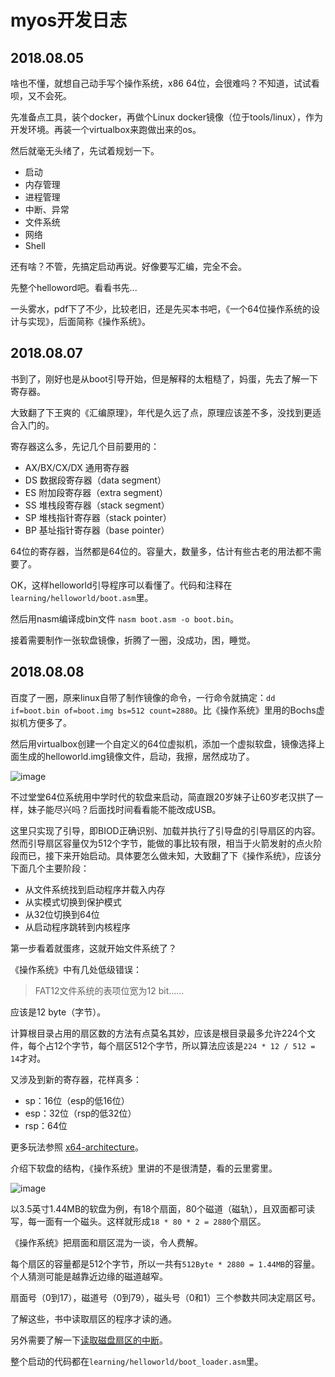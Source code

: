 # myos开发日志

## 2018.08.05

啥也不懂，就想自己动手写个操作系统，x86 64位，会很难吗？不知道，试试看呗，又不会死。

先准备点工具，装个docker，再做个Linux docker镜像（位于tools/linux），作为开发环境。再装一个virtualbox来跑做出来的os。

然后就毫无头绪了，先试着规划一下。

- 启动
- 内存管理
- 进程管理
- 中断、异常
- 文件系统
- 网络
- Shell

还有啥？不管，先搞定启动再说。好像要写汇编，完全不会。

先整个helloword吧。看看书先...

一头雾水，pdf下了不少，比较老旧，还是先买本书吧，《一个64位操作系统的设计与实现》，后面简称《操作系统》。

## 2018.08.07

书到了，刚好也是从boot引导开始，但是解释的太粗糙了，妈蛋，先去了解一下寄存器。

大致翻了下王爽的《汇编原理》，年代是久远了点，原理应该差不多，没找到更适合入门的。

寄存器这么多，先记几个目前要用的：

- AX/BX/CX/DX 通用寄存器
- DS 数据段寄存器（data segment）
- ES 附加段寄存器（extra segment）
- SS 堆栈段寄存器（stack segment）
- SP 堆栈指针寄存器（stack pointer）
- BP 基址指针寄存器（base pointer）

64位的寄存器，当然都是64位的。容量大，数量多，估计有些古老的用法都不需要了。

OK，这样helloworld引导程序可以看懂了。代码和注释在`learning/helloworld/boot.asm`里。

然后用nasm编译成bin文件 `nasm boot.asm -o boot.bin`。

接着需要制作一张软盘镜像，折腾了一圈，没成功，困，睡觉。

## 2018.08.08

百度了一圈，原来linux自带了制作镜像的命令，一行命令就搞定：`dd if=boot.bin of=boot.img bs=512 count=2880`。比《操作系统》里用的Bochs虚拟机方便多了。

然后用virtualbox创建一个自定义的64位虚拟机，添加一个虚拟软盘，镜像选择上面生成的helloworld.img镜像文件，启动，我擦，居然成功了。

![image](https://raw.githubusercontent.com/Kane-One/myos/master/learning/res/helloworld.jpg)

不过堂堂64位系统用中学时代的软盘来启动，简直跟20岁妹子让60岁老汉拱了一样，妹子能尽兴吗？后面找时间看看能不能改成USB。

这里只实现了引导，即BIOD正确识别、加载并执行了引导盘的引导扇区的内容。然而引导扇区容量仅为512个字节，能做的事比较有限，相当于火箭发射的点火阶段而已，接下来开始启动。具体要怎么做未知，大致翻了下《操作系统》，应该分下面几个主要阶段：

- 从文件系统找到启动程序并载入内存
- 从实模式切换到保护模式
- 从32位切换到64位
- 从启动程序跳转到内核程序

第一步看着就蛋疼，这就开始文件系统了？

《操作系统》中有几处低级错误：
> FAT12文件系统的表项位宽为12 bit…… 

应该是12 byte（字节）。

计算根目录占用的扇区数的方法有点莫名其妙，应该是根目录最多允许224个文件，每个占12个字节，每个扇区512个字节，所以算法应该是`224 * 12 / 512 = 14`才对。

又涉及到新的寄存器，花样真多：

- sp：16位（esp的低16位）
- esp：32位（rsp的低32位）
- rsp：64位

更多玩法参照 [x64-architecture](https://docs.microsoft.com/en-us/windows-hardware/drivers/debugger/x64-architecture)。

介绍下软盘的结构，《操作系统》里讲的不是很清楚，看的云里雾里。

![image](https://raw.githubusercontent.com/Kane-One/myos/master/learning/res/softdisk.jpeg)

以3.5英寸1.44MB的软盘为例，有18个扇面，80个磁道（磁轨），且双面都可读写，每一面有一个磁头。这样就形成`18 * 80 * 2 = 2880`个扇区。

《操作系统》把扇面和扇区混为一谈，令人费解。

每个扇区的容量都是512个字节，所以一共有`512Byte * 2880 = 1.44MB`的容量。个人猜测可能是越靠近边缘的磁道越窄。

扇面号（0到17），磁道号（0到79），磁头号（0和1）三个参数共同决定扇区号。

了解这些，书中读取扇区的程序才读的通。

另外需要了解一下[读取磁盘扇区的中断](http://www.ousob.com/ng/asm/ng79205.php)。

整个启动的代码都在`learning/helloworld/boot_loader.asm`里。